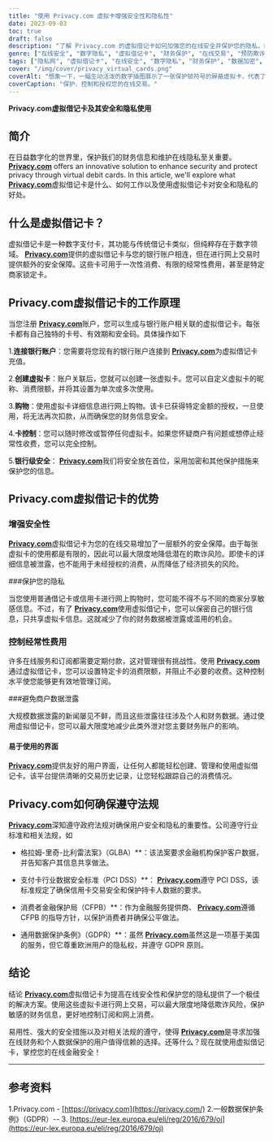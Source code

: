 ```yaml
---
title: "使用 Privacy.com 虚拟卡增强安全性和隐私性"
date: 2023-09-03
toc: true
draft: false
description: "了解 Privacy.com 的虚拟借记卡如何加强您的在线安全并保护您的隐私，同时还能轻松控制交易和订阅。"
genre: ["在线安全", "数字隐私", "虚拟借记卡", "财务保护", "在线交易", "预防欺诈", "数据隐私", "财务隐私", "网络安全", "个人理财"]
tags: ["隐私网", "虚拟借记卡", "在线安全", "数字隐私", "财务保护", "数据加密", "预防欺诈", "安全交易", "银行级安全", "隐私控制", "经常性收费", "商户锁卡", "金融数据保护", "支付安全", "隐私条例", "合规性", "PCI DSS", "GDPR", "消费者金融保护局", "金融技术", "安全在线支付", "隐私虚拟卡", "控制支出", "在线订阅", "个人财务管理", "防止数据泄露", "安全数字支付", "网络安全解决方案", "保护财务信息", "增强隐私"]
cover: "/img/cover/privacy_virtual_cards.png"
coverAlt: "想象一下，一幅生动活泼的数字插图展示了一张保护锁符号的屏蔽虚拟卡，代表了 Privacy.com 虚拟借记卡提供的更高安全性和隐私性。"
coverCaption: "保护、控制和授权您的在线交易。"
---
```


**Privacy.com虚拟借记卡及其安全和隐私使用**

## 简介

在日益数字化的世界里，保护我们的财务信息和维护在线隐私至关重要。 [**Privacy.com**](https://privacy.com/) offers an innovative solution to enhance security and protect privacy through virtual debit cards. In this article, we'll explore what [**Privacy.com**](https://privacy.com/)虚拟借记卡是什么、如何工作以及使用虚拟借记卡对安全和隐私的好处。

## 什么是虚拟借记卡？

虚拟借记卡是一种数字支付卡，其功能与传统借记卡类似，但纯粹存在于数字领域。 [**Privacy.com**](https://privacy.com/)提供的虚拟借记卡与您的银行账户相连，但在进行网上交易时提供额外的安全保障。这些卡可用于一次性消费、有限的经常性费用，甚至是特定商家锁定卡。

## Privacy.com虚拟借记卡的工作原理

当您注册 [**Privacy.com**](https://privacy.com/)账户，您可以生成与银行账户相关联的虚拟借记卡。每张卡都有自己独特的卡号、有效期和安全码。具体操作如下

1.**连接银行账户**：您需要将您现有的银行账户连接到 [**Privacy.com**](https://privacy.com/)为虚拟借记卡充值。

2.**创建虚拟卡**：账户关联后，您就可以创建一张虚拟卡。您可以自定义虚拟卡的昵称、消费限额，并将其设置为单次或多次使用。

3.**购物**：使用虚拟卡详细信息进行网上购物。该卡已获得特定金额的授权，一旦使用，将无法再次扣款，从而确保您的财务信息安全。

4.**卡控制**：您可以随时修改或暂停任何虚拟卡。如果您怀疑商户有问题或想停止经常性收费，您可以完全控制。

5.**银行级安全**： [**Privacy.com**](https://privacy.com/)我们将安全放在首位，采用加密和其他保护措施来保护您的信息。

## Privacy.com虚拟借记卡的优势

### 增强安全性

[**Privacy.com**](https://privacy.com/)虚拟借记卡为您的在线交易增加了一层额外的安全保障。由于每张虚拟卡的使用都是有限的，因此可以最大限度地降低潜在的欺诈风险。即使卡的详细信息被泄露，也不能用于未经授权的消费，从而降低了经济损失的风险。

###保护您的隐私

当您使用普通借记卡或信用卡进行网上购物时，您可能不得不与不同的商家分享敏感信息。不过，有了 [**Privacy.com**](https://privacy.com/)使用虚拟借记卡，您可以保密自己的银行信息，只共享虚拟卡信息。这就减少了你的财务数据被泄露或滥用的机会。

### 控制经常性费用

许多在线服务和订阅都需要定期付款，这对管理很有挑战性。使用 [**Privacy.com**](https://privacy.com/)通过虚拟借记卡，您可以设置特定卡的消费限额，并阻止不必要的收费。这种控制水平使您能够更有效地管理订阅。

###避免商户数据泄露

大规模数据泄露的新闻屡见不鲜，而且这些泄露往往涉及个人和财务数据。通过使用虚拟借记卡，您可以最大限度地减少此类外泄对您主要财务账户的影响。

#### 易于使用的界面

[**Privacy.com**](https://privacy.com/)提供友好的用户界面，让任何人都能轻松创建、管理和使用虚拟借记卡。该平台提供清晰的交易历史记录，让您轻松跟踪自己的消费情况。

## Privacy.com如何确保遵守法规

[**Privacy.com**](https://privacy.com/)深知遵守政府法规对确保用户安全和隐私的重要性。公司遵守行业标准和相关法规，如

- 格拉姆-里奇-比利雷法案》（GLBA）**：该法案要求金融机构保护客户数据，并告知客户其信息共享做法。

- 支付卡行业数据安全标准（PCI DSS）**： [**Privacy.com**](https://privacy.com/)遵守 PCI DSS，该标准规定了确保信用卡交易安全和保护持卡人数据的要求。

- 消费者金融保护局（CFPB）**：作为金融服务提供商、 [**Privacy.com**](https://privacy.com/)遵循 CFPB 的指导方针，以保护消费者并确保公平做法。

- 通用数据保护条例》（GDPR）**：虽然 [**Privacy.com**](https://privacy.com/)虽然这是一项基于美国的服务，但它尊重欧洲用户的隐私权，并遵守 GDPR 原则。

## 结论

结论 [**Privacy.com**](https://privacy.com/)虚拟借记卡为提高在线安全性和保护您的隐私提供了一个极佳的解决方案。使用这些虚拟卡进行网上交易，可以最大限度地降低欺诈风险，保护敏感的财务信息，更好地控制订阅和网上消费。

易用性、强大的安全措施以及对相关法规的遵守，使得 [**Privacy.com**](https://privacy.com/)是寻求加强在线财务和个人数据保护的用户值得信赖的选择。还等什么？现在就使用虚拟借记卡，掌控您的在线金融安全！

______

## 参考资料

1.Privacy.com - [https://privacy.com](https://privacy.com/)
2.一般数据保护条例》（GDPR）-- 3. [https://eur-lex.europa.eu/eli/reg/2016/679/oj](https://eur-lex.europa.eu/eli/reg/2016/679/oj)
